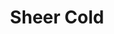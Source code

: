 ---
title: Sheer Cold
tags: [Zine, Charity, Pokemon]
style: fill
color: warning
description: Using `git reflog` and `git reset` to save your code.
---